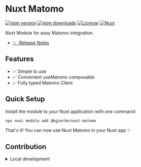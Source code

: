 <!--
Get your module up and running quickly.

Find and replace all on all files (CMD+SHIFT+F):
- Name: Nuxt Matomo
- Package name: @kgierke/nuxt-matomo
- Description: My new Nuxt module
-->

# Nuxt Matomo

[![npm version][npm-version-src]][npm-version-href]
[![npm downloads][npm-downloads-src]][npm-downloads-href]
[![License][license-src]][license-href]
[![Nuxt][nuxt-src]][nuxt-href]

Nuxt Module for easy Matomo integration.

- [✨ &nbsp;Release Notes](/CHANGELOG.md)
  <!-- - [🏀 Online playground](https://stackblitz.com/github/@kgierke/nuxt-matomo?file=playground%2Fapp.vue) -->
  <!-- - [📖 &nbsp;Documentation](https://example.com) -->

## Features

<!-- Highlight some of the features your module provide here -->

- ✅ Simple to use
- ✅ Convenient useMatomo composable
- ✅ Fully typed Matomo Client

## Quick Setup

Install the module to your Nuxt application with one command:

```bash
npx nuxi module add @kgierke/nuxt-matomo
```

That's it! You can now use Nuxt Matomo in your Nuxt app ✨

## Contribution

<details>
  <summary>Local development</summary>
  
  ```bash
  # Install dependencies
  npm install
  
  # Generate type stubs
  npm run dev:prepare
  
  # Develop with the playground
  npm run dev
  
  # Build the playground
  npm run dev:build
  
  # Run ESLint
  npm run lint
  
  # Run Vitest
  npm run test
  npm run test:watch
  
  # Release new version
  npm run release
  ```

</details>

<!-- Badges -->

[npm-version-src]: https://img.shields.io/npm/v/@kgierke/nuxt-matomo/latest.svg?style=flat&colorA=020420&colorB=00DC82
[npm-version-href]: https://npmjs.com/package/@kgierke/nuxt-matomo
[npm-downloads-src]: https://img.shields.io/npm/dm/@kgierke/nuxt-matomo.svg?style=flat&colorA=020420&colorB=00DC82
[npm-downloads-href]: https://npmjs.com/package/@kgierke/nuxt-matomo
[license-src]: https://img.shields.io/npm/l/@kgierke/nuxt-matomo.svg?style=flat&colorA=020420&colorB=00DC82
[license-href]: https://npmjs.com/package/@kgierke/nuxt-matomo
[nuxt-src]: https://img.shields.io/badge/Nuxt-020420?logo=nuxt.js
[nuxt-href]: https://nuxt.com
